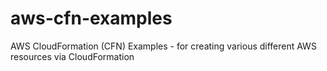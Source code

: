 # aws-cfn-examples
AWS CloudFormation (CFN) Examples - for creating various different AWS resources via CloudFormation
